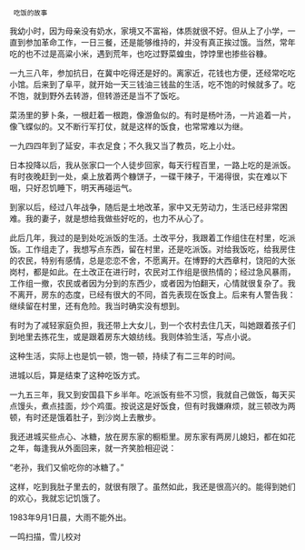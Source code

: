      吃饭的故事 

  我幼小时，因为母亲没有奶水，家境又不富裕，体质就很不好。但从上了小学，一直到参加革命工作，一日三餐，还是能够维持的，并没有真正挨过饿。当然，常年吃的也不过是高粱小米，遇到荒年，也吃过野菜蝗虫，饽饽里也掺些谷糠。 

  一九三八年，参加抗日，在冀中吃得还是好的。离家近，花钱也方便，还经常吃吃小馆。后来到了阜平，就开始一天三钱油三钱盐的生活，吃不饱的时候就多了。吃不饱，就到野外去转游，但转游还是当不了饭吃。 

  菜汤里的萝卜条，一根赶着一根跑，像游鱼似的。有时是杨叶汤，一片追着一片，像飞蝶似的。又不断行军打仗，就是这样的饭食，也常常难以为继。 

  一九四四年到了延安，丰衣足食；不久我又当了教员，吃上小灶。 

  日本投降以后，我从张家口一个人徒步回家，每天行程百里，一路上吃的是派饭。有时夜晚赶到一处，桌上放着两个糠饼子，一碟干辣子，干渴得很，实在难以下咽，只好忍饥睡下，明天再碰运气。 

  到家以后，经过八年战争，随后是土地改革，家中又无劳动力，生活已经非常困难。我的妻子，就是想给我做些好吃的，也力不从心了。 

  此后几年，我过的是到处吃派饭的生活。土改平分，我跟着工作组住在村里，吃派饭。工作组走了，我想写点东西，留在村里，还是吃派饭。对给我饭吃，给我房住的农民，特别有感情，总是恋恋不舍，不愿离开。在博野的大西章村，饶阳的大张岗村，都是如此。在土改正在进行时，农民对工作组是很热情的；经过急风暴雨，工作组一撤，农民或者因为分到的东西少，或者因为怕翻天，心情就很复杂了。我不离开，房东的态度，已经有很大的不同，首先表现在饭食上。后来有人警告我：继续留在村里，还有危险。我当时确实没有想到。 

  有时为了减轻家庭负担，我还带上大女儿，到一个农村去住几天，叫她跟着孩子们到地里去拣花生，或是跟着房东大娘纺线。我则体验生活，写点小说。 

  这种生活，实际上也是饥一顿，饱一顿，持续了有二三年的时间。 

  进城以后，算是结束了这种吃饭方式。 

  一九五三年，我又到安国县下乡半年。吃派饭有些不习惯，我就自己做饭，每天买点馒头，煮点挂面，炒个鸡蛋。按说这是好饭食，但有时我嫌麻烦，就三顿改为两顿，有时还是饿着肚子，到沙岗上去散步。 

  我还进城买些点心、冰糖，放在房东家的橱柜里。房东家有两房儿媳妇，都在如花之年，每逢我从外面回来，就一齐笑脸相迎说： 

  “老孙，我们又偷吃你的冰糖了。” 

  这样，吃到我肚子里去的，就很有限了。虽然如此，我还是很高兴的。能得到她们的欢心，我就忘记饥饿了。 

  1983年9月1日晨，大雨不能外出。 

  一鸣扫描，雪儿校对 

